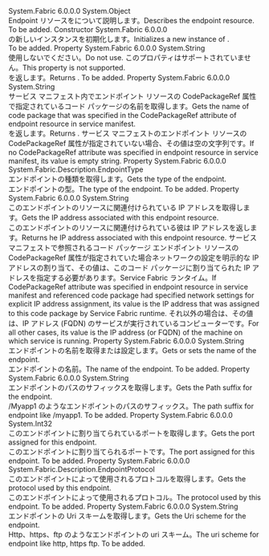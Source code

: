 <Type Name="EndpointResourceDescription" FullName="System.Fabric.Description.EndpointResourceDescription">
  <TypeSignature Language="C#" Value="public sealed class EndpointResourceDescription" />
  <TypeSignature Language="ILAsm" Value=".class public auto ansi sealed beforefieldinit EndpointResourceDescription extends System.Object" />
  <TypeSignature Language="DocId" Value="T:System.Fabric.Description.EndpointResourceDescription" />
  <TypeSignature Language="VB.NET" Value="Public NotInheritable Class EndpointResourceDescription" />
  <TypeSignature Language="F#" Value="type EndpointResourceDescription = class" />
  <AssemblyInfo>
    <AssemblyName>System.Fabric</AssemblyName>
    <AssemblyVersion>6.0.0.0</AssemblyVersion>
  </AssemblyInfo>
  <Base>
    <BaseTypeName>System.Object</BaseTypeName>
  </Base>
  <Interfaces />
  <Docs>
    <summary>
      <para><span data-ttu-id="053df-101">Endpoint リソースをについて説明します。</span><span class="sxs-lookup"><span data-stu-id="053df-101">Describes the endpoint resource.</span></span></para>
    </summary>
    <remarks>To be added.</remarks>
  </Docs>
  <Members>
    <Member MemberName=".ctor">
      <MemberSignature Language="C#" Value="public EndpointResourceDescription ();" />
      <MemberSignature Language="ILAsm" Value=".method public hidebysig specialname rtspecialname instance void .ctor() cil managed" />
      <MemberSignature Language="DocId" Value="M:System.Fabric.Description.EndpointResourceDescription.#ctor" />
      <MemberSignature Language="VB.NET" Value="Public Sub New ()" />
      <MemberType>Constructor</MemberType>
      <AssemblyInfo>
        <AssemblyName>System.Fabric</AssemblyName>
        <AssemblyVersion>6.0.0.0</AssemblyVersion>
      </AssemblyInfo>
      <Parameters />
      <Docs>
        <summary>
          <para><span data-ttu-id="053df-102"><see cref="T:System.Fabric.Description.EndpointResourceDescription" /> の新しいインスタンスを初期化します。</span><span class="sxs-lookup"><span data-stu-id="053df-102">Initializes a new instance of <see cref="T:System.Fabric.Description.EndpointResourceDescription" />.</span></span></para>
        </summary>
        <remarks>To be added.</remarks>
      </Docs>
    </Member>
    <Member MemberName="Certificate">
      <MemberSignature Language="C#" Value="public string Certificate { get; set; }" />
      <MemberSignature Language="ILAsm" Value=".property instance string Certificate" />
      <MemberSignature Language="DocId" Value="P:System.Fabric.Description.EndpointResourceDescription.Certificate" />
      <MemberSignature Language="VB.NET" Value="Public Property Certificate As String" />
      <MemberSignature Language="F#" Value="member this.Certificate : string with get, set" Usage="System.Fabric.Description.EndpointResourceDescription.Certificate" />
      <MemberType>Property</MemberType>
      <AssemblyInfo>
        <AssemblyName>System.Fabric</AssemblyName>
        <AssemblyVersion>6.0.0.0</AssemblyVersion>
      </AssemblyInfo>
      <ReturnValue>
        <ReturnType>System.String</ReturnType>
      </ReturnValue>
      <Docs>
        <summary>
          <para><span data-ttu-id="053df-103">使用しないでください。</span><span class="sxs-lookup"><span data-stu-id="053df-103">Do not use.</span></span> <span data-ttu-id="053df-104">このプロパティはサポートされていません。</span><span class="sxs-lookup"><span data-stu-id="053df-104">This property is not supported.</span></span></para>
        </summary>
        <value>
          <para><span data-ttu-id="053df-105"><see cref="T:System.String" /> を返します。</span><span class="sxs-lookup"><span data-stu-id="053df-105">Returns <see cref="T:System.String" />.</span></span></para>
        </value>
        <remarks>To be added.</remarks>
      </Docs>
    </Member>
    <Member MemberName="CodePackageName">
      <MemberSignature Language="C#" Value="public string CodePackageName { get; set; }" />
      <MemberSignature Language="ILAsm" Value=".property instance string CodePackageName" />
      <MemberSignature Language="DocId" Value="P:System.Fabric.Description.EndpointResourceDescription.CodePackageName" />
      <MemberSignature Language="VB.NET" Value="Public Property CodePackageName As String" />
      <MemberSignature Language="F#" Value="member this.CodePackageName : string with get, set" Usage="System.Fabric.Description.EndpointResourceDescription.CodePackageName" />
      <MemberType>Property</MemberType>
      <AssemblyInfo>
        <AssemblyName>System.Fabric</AssemblyName>
        <AssemblyVersion>6.0.0.0</AssemblyVersion>
      </AssemblyInfo>
      <ReturnValue>
        <ReturnType>System.String</ReturnType>
      </ReturnValue>
      <Docs>
        <summary>
          <para>
            <span data-ttu-id="053df-106">サービス マニフェスト内でエンドポイント リソースの CodePackageRef 属性で指定されているコード パッケージの名前を取得します。</span><span class="sxs-lookup"><span data-stu-id="053df-106">Gets the name of code package that was specified in the CodePackageRef attribute of endpoint resource in service manifest.</span></span>
            </para>
        </summary>
        <value>
          <para><span data-ttu-id="053df-107"><see cref="T:System.String" /> を返します。</span><span class="sxs-lookup"><span data-stu-id="053df-107">Returns <see cref="T:System.String" />.</span></span></para>
        </value>
        <remarks>
            <span data-ttu-id="053df-108">サービス マニフェストのエンドポイント リソースの CodePackageRef 属性が指定されていない場合、その値は空の文字列です。</span><span class="sxs-lookup"><span data-stu-id="053df-108">If no CodePackageRef attribute was specified in endpoint resource in service manifest, its value is empty string.</span></span>
            </remarks>
      </Docs>
    </Member>
    <Member MemberName="EndpointType">
      <MemberSignature Language="C#" Value="public System.Fabric.Description.EndpointType EndpointType { get; set; }" />
      <MemberSignature Language="ILAsm" Value=".property instance valuetype System.Fabric.Description.EndpointType EndpointType" />
      <MemberSignature Language="DocId" Value="P:System.Fabric.Description.EndpointResourceDescription.EndpointType" />
      <MemberSignature Language="VB.NET" Value="Public Property EndpointType As EndpointType" />
      <MemberSignature Language="F#" Value="member this.EndpointType : System.Fabric.Description.EndpointType with get, set" Usage="System.Fabric.Description.EndpointResourceDescription.EndpointType" />
      <MemberType>Property</MemberType>
      <AssemblyInfo>
        <AssemblyName>System.Fabric</AssemblyName>
        <AssemblyVersion>6.0.0.0</AssemblyVersion>
      </AssemblyInfo>
      <ReturnValue>
        <ReturnType>System.Fabric.Description.EndpointType</ReturnType>
      </ReturnValue>
      <Docs>
        <summary>
          <para><span data-ttu-id="053df-109">エンドポイントの種類を取得します。</span><span class="sxs-lookup"><span data-stu-id="053df-109">Gets the type of the endpoint.</span></span></para>
        </summary>
        <value>
          <para><span data-ttu-id="053df-110">エンドポイントの型。</span><span class="sxs-lookup"><span data-stu-id="053df-110">The type of the endpoint.</span></span></para>
        </value>
        <remarks>To be added.</remarks>
      </Docs>
    </Member>
    <Member MemberName="IpAddressOrFqdn">
      <MemberSignature Language="C#" Value="public string IpAddressOrFqdn { get; set; }" />
      <MemberSignature Language="ILAsm" Value=".property instance string IpAddressOrFqdn" />
      <MemberSignature Language="DocId" Value="P:System.Fabric.Description.EndpointResourceDescription.IpAddressOrFqdn" />
      <MemberSignature Language="VB.NET" Value="Public Property IpAddressOrFqdn As String" />
      <MemberSignature Language="F#" Value="member this.IpAddressOrFqdn : string with get, set" Usage="System.Fabric.Description.EndpointResourceDescription.IpAddressOrFqdn" />
      <MemberType>Property</MemberType>
      <AssemblyInfo>
        <AssemblyName>System.Fabric</AssemblyName>
        <AssemblyVersion>6.0.0.0</AssemblyVersion>
      </AssemblyInfo>
      <ReturnValue>
        <ReturnType>System.String</ReturnType>
      </ReturnValue>
      <Docs>
        <summary>
          <para>
            <span data-ttu-id="053df-111">このエンドポイントのリソースに関連付けられている IP アドレスを取得します。</span><span class="sxs-lookup"><span data-stu-id="053df-111">Gets the IP address associated with this endpoint resource.</span></span>
            </para>
        </summary>
        <value>
          <para><span data-ttu-id="053df-112">このエンドポイントのリソースに関連付けられている彼は IP アドレスを返します。</span><span class="sxs-lookup"><span data-stu-id="053df-112">Returns he IP address associated with this endpoint resource.</span></span></para>
        </value>
        <remarks>
          <para>
            <span data-ttu-id="053df-113">サービス マニフェストで参照されるコード パッケージ エンドポイント リソースの CodePackageRef 属性が指定されていた場合<see cref="P:System.Fabric.Description.EndpointResourceDescription.CodePackageName" />ネットワークの設定を明示的な IP アドレスの割り当て、その値は、このコード パッケージに割り当てられた IP アドレスを指定する必要があります。Service Fabric ランタイム。</span><span class="sxs-lookup"><span data-stu-id="053df-113">If CodePackageRef attribute was specified in endpoint resource in service manifest and referenced code package <see cref="P:System.Fabric.Description.EndpointResourceDescription.CodePackageName" /> had specified network settings for explicit IP address assignment, its value is the IP address that was assigned to this code package by Service Fabric runtime.</span></span> <span data-ttu-id="053df-114">それ以外の場合は、その値は、IP アドレス (FQDN) のサービスが実行されているコンピューターです。</span><span class="sxs-lookup"><span data-stu-id="053df-114">For all other cases, its value is the IP address (or FQDN) of the machine on which service is running.</span></span>
            </para>
        </remarks>
      </Docs>
    </Member>
    <Member MemberName="Name">
      <MemberSignature Language="C#" Value="public string Name { get; set; }" />
      <MemberSignature Language="ILAsm" Value=".property instance string Name" />
      <MemberSignature Language="DocId" Value="P:System.Fabric.Description.EndpointResourceDescription.Name" />
      <MemberSignature Language="VB.NET" Value="Public Property Name As String" />
      <MemberSignature Language="F#" Value="member this.Name : string with get, set" Usage="System.Fabric.Description.EndpointResourceDescription.Name" />
      <MemberType>Property</MemberType>
      <AssemblyInfo>
        <AssemblyName>System.Fabric</AssemblyName>
        <AssemblyVersion>6.0.0.0</AssemblyVersion>
      </AssemblyInfo>
      <ReturnValue>
        <ReturnType>System.String</ReturnType>
      </ReturnValue>
      <Docs>
        <summary>
          <para><span data-ttu-id="053df-115">エンドポイントの名前を取得または設定します。</span><span class="sxs-lookup"><span data-stu-id="053df-115">Gets or sets the name of the endpoint.</span></span></para>
        </summary>
        <value>
          <para><span data-ttu-id="053df-116">エンドポイントの名前。</span><span class="sxs-lookup"><span data-stu-id="053df-116">The name of the endpoint.</span></span></para>
        </value>
        <remarks>To be added.</remarks>
      </Docs>
    </Member>
    <Member MemberName="PathSuffix">
      <MemberSignature Language="C#" Value="public string PathSuffix { get; set; }" />
      <MemberSignature Language="ILAsm" Value=".property instance string PathSuffix" />
      <MemberSignature Language="DocId" Value="P:System.Fabric.Description.EndpointResourceDescription.PathSuffix" />
      <MemberSignature Language="VB.NET" Value="Public Property PathSuffix As String" />
      <MemberSignature Language="F#" Value="member this.PathSuffix : string with get, set" Usage="System.Fabric.Description.EndpointResourceDescription.PathSuffix" />
      <MemberType>Property</MemberType>
      <AssemblyInfo>
        <AssemblyName>System.Fabric</AssemblyName>
        <AssemblyVersion>6.0.0.0</AssemblyVersion>
      </AssemblyInfo>
      <ReturnValue>
        <ReturnType>System.String</ReturnType>
      </ReturnValue>
      <Docs>
        <summary>
          <para><span data-ttu-id="053df-117">エンドポイントのパスのサフィックスを取得します。</span><span class="sxs-lookup"><span data-stu-id="053df-117">Gets the Path suffix for the endpoint.</span></span></para>
        </summary>
        <value>
          <para><span data-ttu-id="053df-118">/Myapp1 のようなエンドポイントのパスのサフィックス。</span><span class="sxs-lookup"><span data-stu-id="053df-118">The path suffix for endpoint like /myapp1.</span></span></para>
        </value>
        <remarks>To be added.</remarks>
      </Docs>
    </Member>
    <Member MemberName="Port">
      <MemberSignature Language="C#" Value="public int Port { get; }" />
      <MemberSignature Language="ILAsm" Value=".property instance int32 Port" />
      <MemberSignature Language="DocId" Value="P:System.Fabric.Description.EndpointResourceDescription.Port" />
      <MemberSignature Language="VB.NET" Value="Public ReadOnly Property Port As Integer" />
      <MemberSignature Language="F#" Value="member this.Port : int" Usage="System.Fabric.Description.EndpointResourceDescription.Port" />
      <MemberType>Property</MemberType>
      <AssemblyInfo>
        <AssemblyName>System.Fabric</AssemblyName>
        <AssemblyVersion>6.0.0.0</AssemblyVersion>
      </AssemblyInfo>
      <ReturnValue>
        <ReturnType>System.Int32</ReturnType>
      </ReturnValue>
      <Docs>
        <summary>
          <para><span data-ttu-id="053df-119">このエンドポイントに割り当てられているポートを取得します。</span><span class="sxs-lookup"><span data-stu-id="053df-119">Gets the port assigned for this endpoint.</span></span></para>
        </summary>
        <value>
          <para><span data-ttu-id="053df-120">このエンドポイントに割り当てられるポートです。</span><span class="sxs-lookup"><span data-stu-id="053df-120">The port assigned for this endpoint.</span></span></para>
        </value>
        <remarks>To be added.</remarks>
      </Docs>
    </Member>
    <Member MemberName="Protocol">
      <MemberSignature Language="C#" Value="public System.Fabric.Description.EndpointProtocol Protocol { get; set; }" />
      <MemberSignature Language="ILAsm" Value=".property instance valuetype System.Fabric.Description.EndpointProtocol Protocol" />
      <MemberSignature Language="DocId" Value="P:System.Fabric.Description.EndpointResourceDescription.Protocol" />
      <MemberSignature Language="VB.NET" Value="Public Property Protocol As EndpointProtocol" />
      <MemberSignature Language="F#" Value="member this.Protocol : System.Fabric.Description.EndpointProtocol with get, set" Usage="System.Fabric.Description.EndpointResourceDescription.Protocol" />
      <MemberType>Property</MemberType>
      <AssemblyInfo>
        <AssemblyName>System.Fabric</AssemblyName>
        <AssemblyVersion>6.0.0.0</AssemblyVersion>
      </AssemblyInfo>
      <ReturnValue>
        <ReturnType>System.Fabric.Description.EndpointProtocol</ReturnType>
      </ReturnValue>
      <Docs>
        <summary>
          <para><span data-ttu-id="053df-121">このエンドポイントによって使用されるプロトコルを取得します。</span><span class="sxs-lookup"><span data-stu-id="053df-121">Gets the protocol used by this endpoint.</span></span></para>
        </summary>
        <value>
          <para><span data-ttu-id="053df-122">このエンドポイントによって使用されるプロトコル。</span><span class="sxs-lookup"><span data-stu-id="053df-122">The protocol used by this endpoint.</span></span></para>
        </value>
        <remarks>To be added.</remarks>
      </Docs>
    </Member>
    <Member MemberName="UriScheme">
      <MemberSignature Language="C#" Value="public string UriScheme { get; set; }" />
      <MemberSignature Language="ILAsm" Value=".property instance string UriScheme" />
      <MemberSignature Language="DocId" Value="P:System.Fabric.Description.EndpointResourceDescription.UriScheme" />
      <MemberSignature Language="VB.NET" Value="Public Property UriScheme As String" />
      <MemberSignature Language="F#" Value="member this.UriScheme : string with get, set" Usage="System.Fabric.Description.EndpointResourceDescription.UriScheme" />
      <MemberType>Property</MemberType>
      <AssemblyInfo>
        <AssemblyName>System.Fabric</AssemblyName>
        <AssemblyVersion>6.0.0.0</AssemblyVersion>
      </AssemblyInfo>
      <ReturnValue>
        <ReturnType>System.String</ReturnType>
      </ReturnValue>
      <Docs>
        <summary>
          <para><span data-ttu-id="053df-123">エンドポイントの Uri スキームを取得します。</span><span class="sxs-lookup"><span data-stu-id="053df-123">Gets the Uri scheme for the endpoint.</span></span></para>
        </summary>
        <value>
          <para><span data-ttu-id="053df-124">Http、https、ftp のようなエンドポイントの uri スキーム。</span><span class="sxs-lookup"><span data-stu-id="053df-124">The uri scheme for endpoint like http, https ftp.</span></span></para>
        </value>
        <remarks>To be added.</remarks>
      </Docs>
    </Member>
  </Members>
</Type>